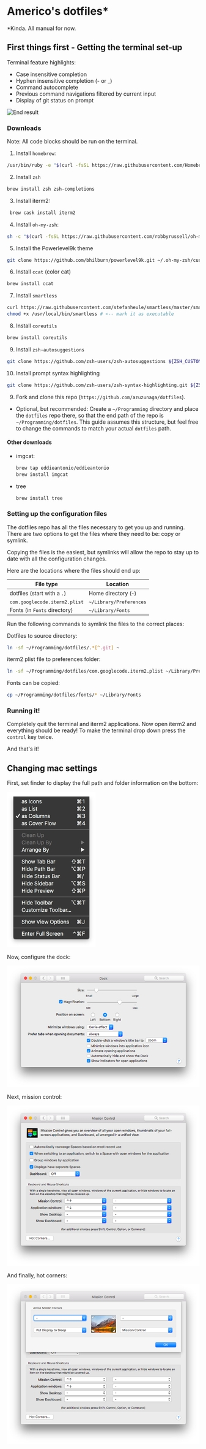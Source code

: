 # Americo's dotfiles*
\*Kinda. All manual for now.

## First things first - Getting the terminal set-up
Terminal feature highlights:
* Case insensitive completion
* Hyphen insensitive completion (- or \_)
* Command autocomplete
* Previous command navigations filtered by current input
* Display of git status on prompt

![End result](https://github.com/azuzunaga/dotfiles/blob/master/images/end_result.gif)

### Downloads
Note: All code blocks should be run on the terminal.
1. Install `homebrew`:

  ```bash
  /usr/bin/ruby -e "$(curl -fsSL https://raw.githubusercontent.com/Homebrew/install/master/install)"
  ```

2. Install `zsh`
  ```bash
  brew install zsh zsh-completions
  ```

3. Install iterm2:
  ```bash
   brew cask install iterm2
   ```

4. Install `oh-my-zsh`:

  ```bash
  sh -c "$(curl -fsSL https://raw.githubusercontent.com/robbyrussell/oh-my-zsh/master/tools/install.sh)"

  ```

5. Install the Powerlevel9k theme

  ```bash
  git clone https://github.com/bhilburn/powerlevel9k.git ~/.oh-my-zsh/custom/themes/powerlevel9k
  ```

6. Install `ccat` (color cat)
  ```bash
  brew install ccat
  ```

7. Install `smartless`
  ```bash
  curl https://raw.githubusercontent.com/stefanheule/smartless/master/smartless -o /usr/local/bin/smartless
  chmod +x /usr/local/bin/smartless # <-- mark it as executable
  ```

8. Install `coreutils`
  ```bash
  brew install coreutils
  ```

9. Install `zsh-autosuggestions`

  ```bash
  git clone https://github.com/zsh-users/zsh-autosuggestions ${ZSH_CUSTOM:-~/.oh-my-zsh/custom}/plugins/zsh-autosuggestions
  ```

10. Install prompt syntax highlighting
  ```bash
  git clone https://github.com/zsh-users/zsh-syntax-highlighting.git ${ZSH_CUSTOM:-~/.oh-my-zsh/custom}/plugins/zsh-syntax-highlighting
  ```

9. Fork and clone this repo (`https://github.com/azuzunaga/dotfiles`).
  * Optional, but recommended: Create a `~/Programming` directory and place the `dotfiles` repo there, so that the end path of the repo is `~/Programming/dotfiles`. This guide assumes this structure, but feel free to change the commands to match your actual `dotfiles` path.

#### Other downloads
* imgcat:
  ```bash
  brew tap eddieantonio/eddieantonio
  brew install imgcat
  ```

* tree
  ```bash
  brew install tree
  ```

### Setting up the configuration files
The dotfiles repo has all the files necessary to get you up and running. There are two options to get the files where they need to be: copy or symlink.

Copying the files is the easiest, but symlinks will allow the repo to stay up to date with all the configuration changes.

Here are the locations where the files should end up:

File type | Location
-|-
dotfiles (start with a `.`) | Home directory (`~`)
`com.googlecode.iterm2.plist` | `~/Library/Preferences`
Fonts (in `Fonts` directory) | `~/Library/Fonts`

Run the following commands to symlink the files to the correct places:

Dotfiles to source directory:
```bash
ln -sf ~/Programming/dotfiles/.*[^.git] ~
```

iterm2 plist file to preferences folder:
```bash
ln -sf ~/Programming/dotfiles/com.googlecode.iterm2.plist ~/Library/Preferences/
```

Fonts can be copied:
```bash
cp ~/Programming/dotfiles/fonts/* ~/Library/Fonts
```

### Running it!
Completely quit the terminal and iterm2 applications. Now open iterm2 and everything should be ready! To make the terminal drop down press the `control` key twice.

And that's it!

## Changing mac settings

First, set finder to display the full path and folder information on the bottom:

![Finder settings](https://github.com/azuzunaga/dotfiles/blob/master/images/finder_view_settings.png)

Now, configure the dock:

![Dock settings](https://github.com/azuzunaga/dotfiles/blob/master/images/settings_dock.png)

Next, mission control:

![Mission control](https://github.com/azuzunaga/dotfiles/blob/master/images/settings_mission_control.png)

And finally, hot corners:

![Hot corners](https://github.com/azuzunaga/dotfiles/blob/master/images/settings_hot_corners)
